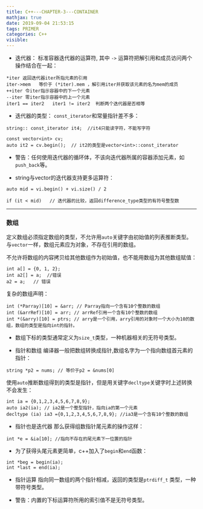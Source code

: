```yaml
---
title: C++---CHAPTER-3---CONTAINER
mathjax: true
date: 2019-09-04 21:53:15
tags: PRIMER
categories: C++
visible:
---
```



* 迭代器：
标准容器迭代器的运算符, 其中 `->` 运算符把解引用和成员访问两个操作结合在一起：
```
*iter 返回迭代器iter所指元素的引用
iter->mem   等价于 (*iter).mem ，解引用iter并获取该元素的名为mem的成员
++iter 令iter指示容器中的下一个元素
--iter 零iter指示容器中的上一个元素
iter1 == iter2   iter1 != iter2  判断两个迭代器是否相等
```
   -  迭代器的类型：
`const_iterator`和常量指针差不多：
```
string:: const_iterator it4;  //it4只能读字符，不能写字符

const vector<int> cv;
auto it2 = cv.begin();  // it2的类型是vector<int>::const_iterator
```
  *  警告：任何使用迭代器的循环体，不该向迭代器所属的容器添加元素，如`push_back`等。

* string与vector的迭代器支持更多运算符：
```
auto mid = vi.begin() + vi.size() / 2

if (it < mid)   // 迭代器的比较，返回difference_type类型的有符号整型数
```
------

### 数组
定义数组必须指定数组的类型，不允许用`auto`关键字由初始值的列表推断类型。
与`vector`一样，数组元素应为对象，不存在引用的数组。

不允许将数组的内容拷贝给其他数组作为初始值，也不能用数组为其他数组赋值：
```
int a[] = {0, 1, 2};
int a2[] = a;  //错误
a2 = a;   // 错误
```
复杂的数组声明：
```
int (*Parray)[10] = &arr; // Parray指向一个含有10个整数的数组
int (&arrRef)[10] = arr; // arrRef引用一个含有10个整数的数组
int *(&arry)[10] = ptrs; // arry是一个引用，arry引用的对象时一个大小为10的数组，数组的类型是指向int的指针。
```
* 数组下标的类型通常定义为`size_t`类型，一种机器相关的无符号类型。

* 指针和数组
编译器一般把数组转换成指针,数组名字为一个指向数组首元素的指针：
```
string *p2 = nums; // 等价于p2 = &nums[0]
```
使用`auto`推断数组得到的类型是指针，但是用关键字`decltype`关键字时上述转换不会发生：
```
int ia = {0,1,2,3,4,5,6,7,8,9};
auto ia2(ia); // ia2是一个整型指针，指向ia的第一个元素
decltype (ia) ia3 ={0,1,2,3,4,5,6,7,8,9}; //ia3是一个含有10个整数的数组 
```
* 指针也是迭代器
那么获得组数指针尾元素的操作这样：
```
int *e = &ia[10]; //指向不存在的尾元素下一位置的指针
```

* 为了获得头尾元素更简单，c++加入了`begin`和`end`函数：
```
int *beg = begin(ia);
int *last = end(ia);
```
* 指针运算
指向同一数组的两个指针相减，返回的类型是`ptrdiff_t` 类型，一种带符号类型。


* 警告：内置的下标运算符所用的索引值不是无符号类型。

